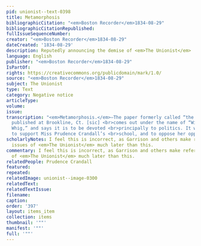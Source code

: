 ```yaml
---
pid: unionist--text-0398
title: Metamorphosis
bibliographicCitation: "<em>Boston Recorder</em>1834-08-29"
bibliographicCitationRepublished: 
fullIssueSequenceNumber: 
creator: "<em>Boston Recorder</em>1834-08-29"
dateCreated: '1834-08-29'
description: Reputedly announcing the demise of <em>The Unionist</em>
language: English
publisher: "<em>Boston Recorder</em>1834-08-29"
IsPartOf: 
rights: https://creativecommons.org/publicdomain/mark/1.0/
source: "<em>Boston Recorder</em>1834-08-29"
subject: The Unionist
type: Text
category: Negative notice
articleType: 
volume: 
issue: 
transcription: "<em>Metamorphosis.</em>—The paper formerly called “the Unionist,”
  published at Brookline, Ct. [sic] <br>comes out under the name of “Windham County
  Whig,” and says it is to be devoted <br>principally to politics. It was established
  to support Miss Prudence Crandall’s <br>school, and to oppose her opposers. <br>"
scholarlyNotes: I feel this is incorrect, as Garrison and others make reference to
  issues of <em>The Unionist</em> much later than this.
commentary: I feel this is incorrect, as Garrison and others make reference to issues
  of <em>The Unionist</em> much later than this.
relatedPeople: Prudence Crandall
featured: 
repeated: 
relatedImage: unionist--image-0300
relatedText: 
relatedTextIssue: 
filename: 
caption: 
order: '397'
layout: items_item
collection: items
thumbnail: '""'
manifest: '""'
full: '""'
---
```

